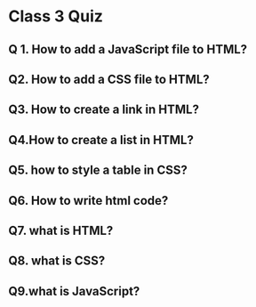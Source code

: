 # Class 3 Quiz



## Q 1. How to add a JavaScript file to HTML?
<!-- 
```html
<script src="script.js"></script>
```
-->
## Q2. How to add a CSS file to HTML?
<!-- 
```html
<link rel="stylesheet" href="style.css">
```
-->

## Q3. How to create a link in HTML?
<!-- 

```html
<a href="https://www.google.com/">Google</a>
```
-->

## Q4.How to create a list in HTML?
<!-- 

```html
<ul>
  <li>item 1</li>
  <li>item 2</li>
  <li>item 3</li>
</ul>
```
-->
<!-- 

## How to create a table in HTML?

```html

<table>
  <tr>
    <th>Firstname</th>
    <th>Lastname</th>
    <th>Age</th>
  </tr>
  <tr>
    <td>Jill</td>
    <td>Smith</td>
    <td>50</td>
  </tr>
  <tr>
    <td>Eve</td>
    <td>Jackson</td>
    <td>94</td>
  </tr>
</table>
```
-->
## Q5. how to style a table in CSS?
<!-- 

```css
table, th, td {
  border: 1px solid black;
}
```
-->
## Q6. How to write html code?
  <!-- 
  
```html
<!DOCTYPE html>

<html>
  <head>
    <title>Page Title</title>
  </head>
  <body>
    <h1>My First Heading</h1>
    <p>My first paragraph.</p>
  </body>
</html>
```
-->
## Q7. what is HTML?
  <!-- 

HTML is the standard markup language for creating Web pages.
-->

## Q8. what is CSS?
  <!-- 

CSS is a language for describing the presentation of Web pages, including colors, layout, and fonts.
-->

## Q9.what is JavaScript?
  <!-- 

JavaScript is a lightweight, interpreted programming language. It is designed for creating network-centric applications. It is complimentary to and integrated with Java.
-->
